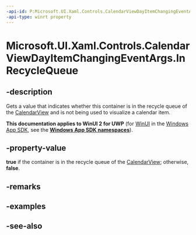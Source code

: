 ```yaml
---
-api-id: P:Microsoft.UI.Xaml.Controls.CalendarViewDayItemChangingEventArgs.InRecycleQueue
-api-type: winrt property
---
```


<!-- Property syntax
public bool InRecycleQueue { get; }
-->

# Microsoft.UI.Xaml.Controls.CalendarViewDayItemChangingEventArgs.InRecycleQueue

## -description
Gets a value that indicates whether this container is in the recycle queue of the [CalendarView](calendarview.md) and is not being used to visualize a calendar item.

**This documentation applies to WinUI 2 for UWP** (for [WinUI](/windows/apps/winui/winui3/) in the [Windows App SDK](/windows/apps/windows-app-sdk/), see the **[Windows App SDK namespaces](/windows/windows-app-sdk/api/winrt/)**).

## -property-value
**true** if the container is in the recycle queue of the [CalendarView](calendarview.md); otherwise, **false**.

## -remarks

## -examples

## -see-also

